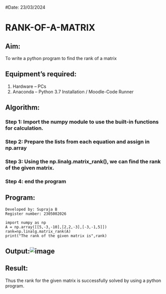 #Date: 23/03/2024
# RANK-OF-A-MATRIX
## Aim:
To write a python program to find the rank of a matrix
## Equipment’s required:
1. 	Hardware – PCs
2. 	Anaconda – Python 3.7 Installation / Moodle-Code Runner
## Algorithm:
### Step 1: Import the numpy module to use the built-in functions for calculation.

### Step 2: Prepare the lists from each equation and assign in np.array

### Step 3: Using the np.linalg.matrix_rank(), we can find the rank of the given matrix.

### Step 4: end the program
## Program:
```
Developed by: Supraja B
Register number: 2305002026
```
```
import numpy as np
A = np.array([[5,-3,-10],[2,2,-3],[-3,-1,5]])
rank=np.linalg.matrix_rank(A)
print("The rank of the given matrix is",rank)
```
## Output:![image](https://github.com/Supraja0510/RANK-OF-A-MATRIX/assets/155217478/93411f1c-fd73-4f7a-a341-29870d1d4aaf)

## Result:
Thus the rank for the given matrix is successfully solved by  using a python program.


